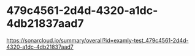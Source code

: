 # 479c4561-2d4d-4320-a1dc-4db21837aad7
https://sonarcloud.io/summary/overall?id=examly-test_479c4561-2d4d-4320-a1dc-4db21837aad7
